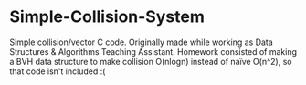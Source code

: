 # Simple-Collision-System


Simple collision/vector C code. Originally made while working as Data Structures & Algorithms Teaching Assistant. 
Homework consisted of making a BVH data structure to make collision O(nlogn) instead of naïve O(n^2), so that code isn't included :(
